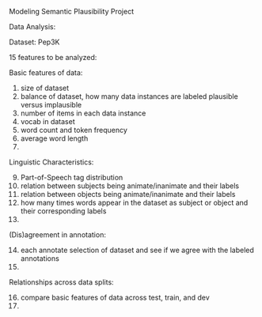 Modeling Semantic Plausibility Project

Data Analysis:

Dataset: Pep3K

15 features to be analyzed:

Basic features of data:

1. size of dataset
2. balance of dataset, how many data instances are labeled plausible versus implausible
3. number of items in each data instance
4. vocab in dataset
5. word count and token frequency
6. average word length
7.
Linguistic Characteristics:

9. Part-of-Speech tag distribution
10. relation between subjects being animate/inanimate and their labels
11. relation between objects being animate/inanimate and their labels
12. how many times words appear in the dataset as subject or object and their corresponding labels
13. 
(Dis)agreement in annotation:

14. each annotate selection of dataset and see if we agree with the labeled annotations
15. 
Relationships across data splits:

16. compare basic features of data across test, train, and dev
17.
